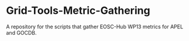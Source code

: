 # Grid-Tools-Metric-Gathering
A repository for the scripts that gather EOSC-Hub WP13 metrics for APEL and GOCDB.
